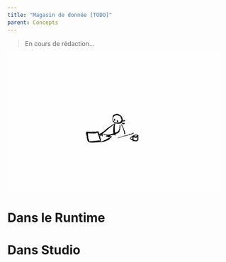 ```yaml
---
title: "Magasin de donnée [TODO]"
parent: Concepts
---
```


> En cours de rédaction...

![SynApps](../assets/under-progress.gif)


# Dans le Runtime

# Dans Studio
